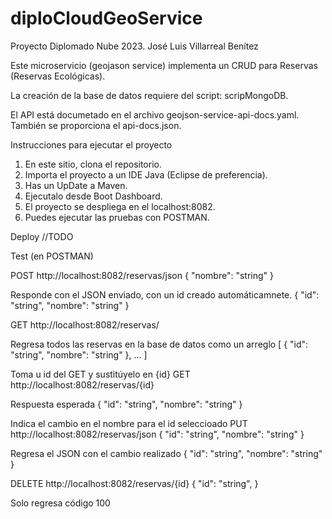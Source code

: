# diploCloudGeoService
Proyecto Diplomado Nube 2023.
José Luis Villarreal Benítez

Este microservicio (geojason service) implementa un CRUD para Reservas (Reservas Ecológicas).

La creación de la base de datos requiere del script: scripMongoDB.

El API está documetado en el archivo geojson-service-api-docs.yaml. También se proporciona el api-docs.json.


Instrucciones para ejecutar el proyecto

1. En este sitio, clona el repositorio.
2. Importa el proyecto a un IDE Java (Eclipse de preferencia).
3. Has un UpDate a Maven.
4. Ejecutalo desde Boot Dashboard.
5. El proyecto se despliega en el localhost:8082.
6. Puedes ejecutar las pruebas con POSTMAN.



Deploy
//TODO


Test (en POSTMAN)

POST http://localhost:8082/reservas/json
{
  "nombre": "string"
}

Responde con el JSON enviado, con un id creado automáticamnete.
{
  "id": "string",
  "nombre": "string"
}


GET http://localhost:8082/reservas/

Regresa todos las reservas en la base de datos como un arreglo
[
  {
    "id": "string",
    "nombre": "string"
  },
  ...
]



Toma u id del GET y sustitúyelo en {id}
GET http://localhost:8082/reservas/{id}

Respuesta esperada
{
  "id": "string",
  "nombre": "string"
}

Indica el cambio en el nombre para el id seleccioado
PUT http://localhost:8082/reservas/json
{
  "id": "string",
  "nombre": "string"
}

Regresa el JSON con el cambio realizado
{
  "id": "string",
  "nombre": "string"
}


DELETE http://localhost:8082/reservas/{id}
{
  "id": "string",
}

Solo regresa código 100

